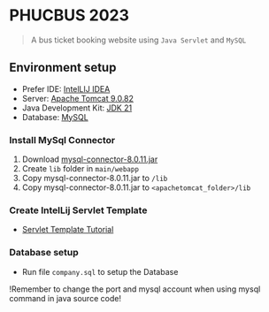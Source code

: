 # PHUCBUS 2023
> A bus ticket booking website using `Java Servlet` and `MySQL`

## Environment setup
- Prefer IDE: [IntelLIJ IDEA](https://www.jetbrains.com/idea/)
- Server: [Apache Tomcat 9.0.82](https://tomcat.apache.org/download-90.cgi)
- Java Development Kit: [JDK 21](https://www.oracle.com/java/technologies/downloads/)
- Database: [MySQL](https://dev.mysql.com/downloads/mysql/)
### Install MySql Connector
1. Download [mysql-connector-8.0.11.jar](https://jar-download.com/artifacts/mysql/mysql-connector-java/8.0.11/source-code)
2. Create `lib` folder in `main/webapp`        
3. Copy mysql-connector-8.0.11.jar to `/lib`
4. Copy mysql-connector-8.0.11.jar to `<apachetomcat_folder>/lib`
   
### Create IntelLij Servlet Template
- [Servlet Template Tutorial](https://www.jetbrains.com/help/idea/creating-and-configuring-web-application-elements.html)
### Database setup
- Run file `company.sql` to setup the Database

!Remember to change the port and mysql account when using mysql command in java source code!

